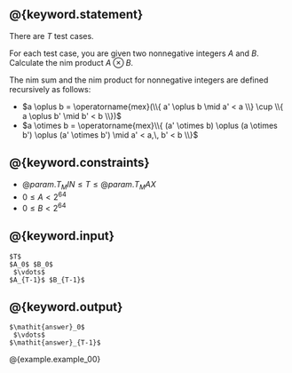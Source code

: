 ## @{keyword.statement}
There are $T$ test cases.

For each test case, you are given two nonnegative integers $A$ and $B$.
Calculate the nim product $A \otimes B$.

The nim sum and the nim product for nonnegative integers are defined recursively as follows:

- $a \oplus b = \operatorname{mex}(\\{ a' \oplus b \mid a' < a \\} \cup \\{ a \oplus b' \mid b' < b \\})$
- $a \otimes b = \operatorname{mex}\\{ (a' \otimes b) \oplus (a \otimes b') \oplus (a' \otimes b') \mid a' < a,\, b' < b \\}$

## @{keyword.constraints}

- $@{param.T_MIN} \le T \le @{param.T_MAX}$
- $0 \le A < 2^{64}$
- $0 \le B < 2^{64}$

## @{keyword.input}

~~~
$T$
$A_0$ $B_0$
 $\vdots$
$A_{T-1}$ $B_{T-1}$
~~~

## @{keyword.output}

~~~
$\mathit{answer}_0$
 $\vdots$
$\mathit{answer}_{T-1}$
~~~

@{example.example_00}
